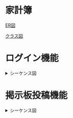 # 家計簿


[ER図](https://user-images.githubusercontent.com/105257899/204226975-9e11bcc1-e8c4-405e-99ea-8065eb7cc991.png)

[クラス図](https://user-images.githubusercontent.com/105257899/206100682-6d7dab14-cec3-4c93-b6e7-1c6e5cf4fd79.png)


# ログイン機能
 
<details>
    <summary>シーケンス図</summary>
  <br />
     ログイン機能のシーケンス図です。 <br>
 
 ```mermaid
sequenceDiagram
  actor ユーザー
  participant ログイン
  participant ユーザー情報
  participant 権限情報
 
  ユーザー ->> ログイン : ログインする
  ログイン ->> ユーザー情報 : ユーザーが存在するか(メール)
  ユーザー情報 ->> 権限情報    : 権限があるか
  権限情報 ->> ログイン : 管理者としてログイン
  権限情報 ->> ログイン : 一般ユーザーとしてログイン
  ログイン ->> ユーザー : リダイレクト
```
</details>

# 掲示板投稿機能
 
<details>
    <summary>シーケンス図</summary>
  <br />
     掲示板投稿機能のシーケンス図です。 <br>
 
 ```mermaid
sequenceDiagram
  actor ユーザー
  participant ログイン
  participant ユーザー情報
  participant 権限情報
 
  ユーザー ->> ログイン : ログインする
  ログイン ->> ユーザー情報 : ユーザーが存在するか(メール)
  ユーザー情報 ->> 権限情報    : 権限があるか
  権限情報 ->> ログイン : 管理者としてログイン
  権限情報 ->> ログイン : 一般ユーザーとしてログイン
  ログイン ->> ユーザー : リダイレクト
```
</details>
